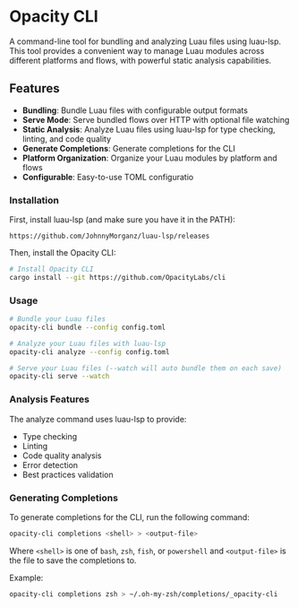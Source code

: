 # Opacity CLI

A command-line tool for bundling and analyzing Luau files using luau-lsp. This tool provides a convenient way to manage Luau modules across different platforms and flows, with powerful static analysis capabilities.

## Features

- **Bundling**: Bundle Luau files with configurable output formats
- **Serve Mode**: Serve bundled flows over HTTP with optional file watching
- **Static Analysis**: Analyze Luau files using luau-lsp for type checking, linting, and code quality
- **Generate Completions**: Generate completions for the CLI
- **Platform Organization**: Organize your Luau modules by platform and flows
- **Configurable**: Easy-to-use TOML configuratio

### Installation

First, install luau-lsp (and make sure you have it in the PATH):

`https://github.com/JohnnyMorganz/luau-lsp/releases`

Then, install the Opacity CLI:

```bash
# Install Opacity CLI
cargo install --git https://github.com/OpacityLabs/cli
```

### Usage

```bash
# Bundle your Luau files
opacity-cli bundle --config config.toml

# Analyze your Luau files with luau-lsp
opacity-cli analyze --config config.toml

# Serve your Luau files (--watch will auto bundle them on each save)
opacity-cli serve --watch
```

### Analysis Features

The analyze command uses luau-lsp to provide:
- Type checking
- Linting
- Code quality analysis
- Error detection
- Best practices validation

### Generating Completions

To generate completions for the CLI, run the following command:

```bash
opacity-cli completions <shell> > <output-file>
```

Where `<shell>` is one of `bash`, `zsh`, `fish`, or `powershell` and `<output-file>` is the file to save the completions to.

Example:

```bash
opacity-cli completions zsh > ~/.oh-my-zsh/completions/_opacity-cli
```